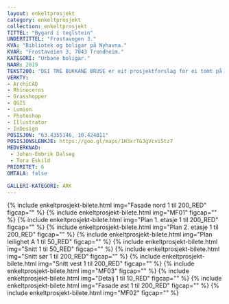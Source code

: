 ```yaml
---
layout: enkeltprosjekt
category: enkeltprosjekt
collection: enkeltprosjekt
TITTEL: "Bygard i teglstein"
UNDERTITTEL: "Frostavegen 3."
KVA: "Bibliotek og boligar på Nyhavna."
KVAR: "Frostaveien 3, 7043 Trondheim."
KATEGORI: "Urbane boligar."
NAAR: 2019
TEKST200: "DEI TRE BUKKANE BRUSE er eit prosjektforslag for ei tomt på Nyhavna i Trondheim. Det er eit offentleg bibliotek med to tilstøtande parkplassar, eit monument og to boligtårn. <br><br> Dette prosjektet forsøkjer å gje biblioteket som unik instans i samfunnet den respekta det fortjenar. Dette er noko som kan vere monumentalt, noko som kan ta plass og syne at det skal stå der det faktisk står. Dagens bibliotek er ikkje berre ei boksamling, men òg eit samlingspunkt, eit informasjonssenter, ein barnepassar, ein hjelpedesk og eit arbeidslokale. Difor er biblioteket delt i fleire soner, der romma vert stillare di lengre opp i etasjane ein kjem. Ein har òg moglegheit til å låne bøker, verkty, frø og meir. <br><br> Boligtårna er ein respons på at ingen ville teikne boligar på Nyhavna, til tross for at det skulle verte ein funksjonell bydel. Boligtårna er i massivtre, og har ein vertikal av betong i sentrum. Dette gjev moglegheita for mange ulike leiligheiter, og her har vi laga eit kollektiv, to- og trespennarar. Det sydlege tårnet har ein kafé i dei to nedste etasjane, og det nordlege har utleige- eller arbeidslokaler i fyrste etasje."
VERKTY:
- ArchiCAD
- Rhinoceros
- Grasshopper
- QGIS
- Lumion
- Photoshop
- Illustrator
- InDesign
POSISJON: "63.4355146, 10.424011"
POSISJONSLENKJE: https://goo.gl/maps/1H3xrTGJgVcvi5tz7
MEDVERKNAD: 
 - Johan-Embrik Dalseg
 - Tora Eskild
PRIORITET: 6
OMTALA: false

GALLERI-KATEGORI: ARK
---
```

{% include enkeltprosjekt-bilete.html   img="Fasade nord 1 til 200_RED" figcap="" %}
{% include enkeltprosjekt-bilete.html   img="MF01" figcap="" %}
{% include enkeltprosjekt-bilete.html   img="Plan 1. etasje 1 til 200_RED"  figcap="" %}
{% include enkeltprosjekt-bilete.html   img="Plan 2. etasje 1 til 200_RED"  figcap="" %}
{% include enkeltprosjekt-bilete.html   img="Plan leilighet A 1 til 50_RED" figcap="" %}
{% include enkeltprosjekt-bilete.html   img="Snitt 1 til 50_RED"    figcap="" %}
{% include enkeltprosjekt-bilete.html   img="Snitt sør 1 til 200_RED"   figcap="" %}
{% include enkeltprosjekt-bilete.html   img="Snitt vest 1 til 200_RED"  figcap="" %}
{% include enkeltprosjekt-bilete.html   img="MF03" figcap="" %}
{% include enkeltprosjekt-bilete.html   img="Detalj 1 til 10_RED"   figcap="" %}
{% include enkeltprosjekt-bilete.html   img="Fasade øst 1 til 200_RED"  figcap="" %}
{% include enkeltprosjekt-bilete.html   img="MF02" figcap="" %}